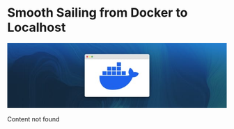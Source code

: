 # Smooth Sailing from Docker to Localhost

![Header Image](articles/images/Smooth_Sailing_from_Docker_to_Localhost.jpg)

Content not found
